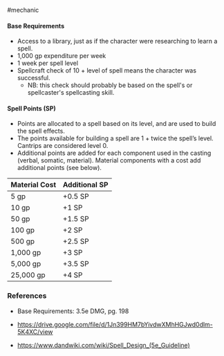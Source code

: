  #mechanic 
 
#### Base Requirements

- Access to a library, just as if the character were researching to learn a spell.
- 1,000 gp expenditure per week
- 1 week per spell level
- Spellcraft check of 10 + level of spell means the character was successful.
	- NB: this check should probably be based on the spell's or spellcaster's spellcasting skill.


#### Spell Points (SP)
- Points are allocated to a spell based on its level, and are used to build the spell effects.
- The points available for building a spell are 1 + twice the spell’s level. Cantrips are considered level 0.
- Additional points are added for each component used in the casting (verbal, somatic, material). Material components with a cost add additional points (see below).

| Material Cost | Additional SP |
| ------------- | ------------- |
| 5 gp          | +0.5 SP       |
| 10 gp         | +1 SP         |
| 50 gp         | +1.5 SP       |
| 100 gp        | +2 SP         |
| 500 gp        | +2.5 SP       |
| 1,000 gp      | +3 SP         |
| 5,000 gp      | +3.5 SP       |
| 25,000 gp     | +4 SP         |

### References

- Base Requirements: 3.5e DMG, pg. 198
* https://drive.google.com/file/d/1Jn399HM7bYivdwXMhHGJwd0dlm-5K4XC/view
- https://www.dandwiki.com/wiki/Spell_Design_(5e_Guideline)

